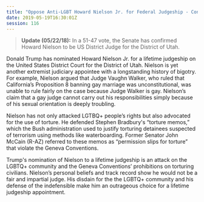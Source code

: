 ```yaml
---
title: "Oppose Anti-LGBT Howard Nielson Jr. for Federal Judgeship - Confirmed "
date: 2019-05-19T16:30:01Z
session: 116
---
```

>**Update (05/22/18):** In a 51-47 vote, the Senate has confirmed Howard Nielson to be US District Judge for the District of Utah. 

Donald Trump has nominated Howard Nielson Jr. for a lifetime judgeship on the United States District Court for the District of Utah. Nielson is yet another extremist judiciary appointee with a longstanding history of bigotry. For example, Nielson argued that Judge Vaughn Walker, who ruled that California’s Proposition 8 banning gay marriage was unconstitutional, was unable to rule fairly on the case because Judge Walker is gay. Nielson’s claim that a gay judge cannot carry out his responsibilities simply because of his sexual orientation is deeply troubling. 

Nielson has not only attacked LGTBQ+ people’s rights but also advocated for the use of torture. He defended Stephen Bradbury's “torture memos,” which the Bush administration used to justify torturing detainees suspected of terrorism using methods like waterboarding. Former Senator John McCain (R-AZ) referred to these memos as “permission slips for torture” that violate the Geneva Conventions. 

Trump's nomination of Nielson to a lifetime judgeship is an attack on the LGBTQ+ community and the Geneva Conventions’ prohibitions on torturing civilians. Nielson’s personal beliefs and track record show he would not be a fair and impartial judge. His disdain for the the LGBTQ+ community and his defense of the indefensible make him an outrageous choice for a lifetime judgeship appointment.
